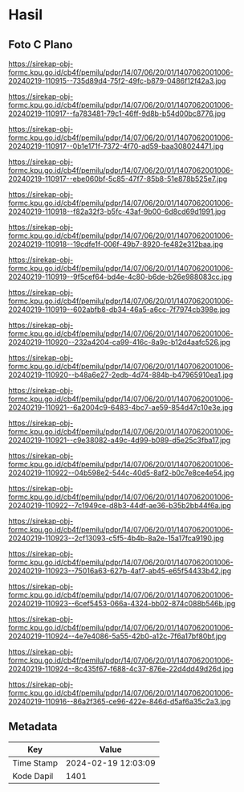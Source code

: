 # Hasil

## Foto C Plano

https://sirekap-obj-formc.kpu.go.id/cb4f/pemilu/pdpr/14/07/06/20/01/1407062001006-20240219-110915--735d89d4-75f2-49fc-b879-0486f12f42a3.jpg

https://sirekap-obj-formc.kpu.go.id/cb4f/pemilu/pdpr/14/07/06/20/01/1407062001006-20240219-110917--fa783481-79c1-46ff-9d8b-b54d00bc8776.jpg

https://sirekap-obj-formc.kpu.go.id/cb4f/pemilu/pdpr/14/07/06/20/01/1407062001006-20240219-110917--0b1e171f-7372-4f70-ad59-baa308024471.jpg

https://sirekap-obj-formc.kpu.go.id/cb4f/pemilu/pdpr/14/07/06/20/01/1407062001006-20240219-110917--ebe060bf-5c85-47f7-85b8-51e878b525e7.jpg

https://sirekap-obj-formc.kpu.go.id/cb4f/pemilu/pdpr/14/07/06/20/01/1407062001006-20240219-110918--f82a32f3-b5fc-43af-9b00-6d8cd69d1991.jpg

https://sirekap-obj-formc.kpu.go.id/cb4f/pemilu/pdpr/14/07/06/20/01/1407062001006-20240219-110918--19cdfe1f-006f-49b7-8920-fe482e312baa.jpg

https://sirekap-obj-formc.kpu.go.id/cb4f/pemilu/pdpr/14/07/06/20/01/1407062001006-20240219-110919--9f5cef64-bd4e-4c80-b6de-b26e988083cc.jpg

https://sirekap-obj-formc.kpu.go.id/cb4f/pemilu/pdpr/14/07/06/20/01/1407062001006-20240219-110919--602abfb8-db34-46a5-a6cc-7f7974cb398e.jpg

https://sirekap-obj-formc.kpu.go.id/cb4f/pemilu/pdpr/14/07/06/20/01/1407062001006-20240219-110920--232a4204-ca99-416c-8a9c-b12d4aafc526.jpg

https://sirekap-obj-formc.kpu.go.id/cb4f/pemilu/pdpr/14/07/06/20/01/1407062001006-20240219-110920--b48a6e27-2edb-4d74-884b-b47965910ea1.jpg

https://sirekap-obj-formc.kpu.go.id/cb4f/pemilu/pdpr/14/07/06/20/01/1407062001006-20240219-110921--6a2004c9-6483-4bc7-ae59-854d47c10e3e.jpg

https://sirekap-obj-formc.kpu.go.id/cb4f/pemilu/pdpr/14/07/06/20/01/1407062001006-20240219-110921--c9e38082-a49c-4d99-b089-d5e25c3fba17.jpg

https://sirekap-obj-formc.kpu.go.id/cb4f/pemilu/pdpr/14/07/06/20/01/1407062001006-20240219-110922--04b598e2-544c-40d5-8af2-b0c7e8ce4e54.jpg

https://sirekap-obj-formc.kpu.go.id/cb4f/pemilu/pdpr/14/07/06/20/01/1407062001006-20240219-110922--7c1949ce-d8b3-44df-ae36-b35b2bb44f6a.jpg

https://sirekap-obj-formc.kpu.go.id/cb4f/pemilu/pdpr/14/07/06/20/01/1407062001006-20240219-110923--2cf13093-c5f5-4b4b-8a2e-15a17fca9190.jpg

https://sirekap-obj-formc.kpu.go.id/cb4f/pemilu/pdpr/14/07/06/20/01/1407062001006-20240219-110923--75016a63-627b-4af7-ab45-e65f54433b42.jpg

https://sirekap-obj-formc.kpu.go.id/cb4f/pemilu/pdpr/14/07/06/20/01/1407062001006-20240219-110923--6cef5453-066a-4324-bb02-874c088b546b.jpg

https://sirekap-obj-formc.kpu.go.id/cb4f/pemilu/pdpr/14/07/06/20/01/1407062001006-20240219-110924--4e7e4086-5a55-42b0-a12c-7f6a17bf80bf.jpg

https://sirekap-obj-formc.kpu.go.id/cb4f/pemilu/pdpr/14/07/06/20/01/1407062001006-20240219-110924--8c435f67-f688-4c37-876e-22d4dd49d26d.jpg

https://sirekap-obj-formc.kpu.go.id/cb4f/pemilu/pdpr/14/07/06/20/01/1407062001006-20240219-110916--86a2f365-ce96-422e-846d-d5af6a35c2a3.jpg


## Metadata

| Key        | Value               |
| ---------- | ------------------- |
| Time Stamp | 2024-02-19 12:03:09 |
| Kode Dapil | 1401                |



